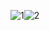 ![1](https://user-images.githubusercontent.com/101047115/157020227-fbf9de31-9a1c-4247-972a-24f30053f959.png)![2](https://user-images.githubusercontent.com/101047115/157020061-6c281f2f-add6-4538-a0f2-923289d44ed8.png)
